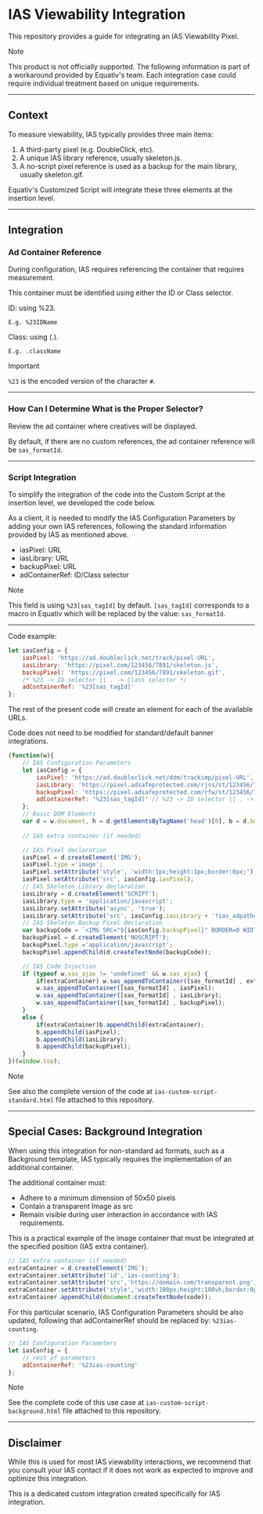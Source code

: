 # IAS Viewability Integration

This repository provides a guide for integrating an IAS Viewability Pixel.

>[!NOTE]
> This product is not officially supported. The following information is part of a workaround provided by Equativ's team. Each integration case could require individual treatment based on unique requirements.
---
## Context

To measure viewability, IAS typically provides three main items:

1. A third-party pixel (e.g. DoubleClick, etc).
2. A unique IAS library reference, usually skeleton.js.
3. A no-script pixel reference is used as a backup for the main library, usually skeleton.gif.

Equativ's Customized Script will integrate these three elements at the insertion level.

---

## Integration

### Ad Container Reference

During configuration, IAS requires referencing the container that requires measurement.

This container must be identified using either the ID or Class selector.

ID: using %23.
```
E.g. %23IDName
```

Class: using (.).
```
E.g. .className
```
> [!IMPORTANT]
> `%23` is the encoded version of the character `#`.

---

### How Can I Determine What is the Proper Selector?

Review the ad container where creatives will be displayed.

By default, if there are no custom references, the ad container reference will be `sas_formatId`.

---
 
### Script Integration

To simplify the integration of the code into the Custom Script at the insertion level, we developed the code below.

As a client, it is needed to modify the IAS Configuration Parameters by adding your own IAS references, following the standard information provided by IAS as mentioned above.

- iasPixel: URL
- iasLibrary: URL
- backupPixel: URL
- adContainerRef: ID/Class selector

> [!NOTE]
> This field is using `%23[sas_tagId]` by default. `[sas_tagId]` corresponds to a macro in Equativ which will be replaced by the value: `sas_formatId`.

---

Code example:
```javascript
let iasConfig = {
    iasPixel: 'https://ad.doubleclick.net/track/pixel-URL',
    iasLibrary: 'https://pixel.com/123456/7891/skeleton.js',
    backupPixel: 'https://pixel.com/123456/7891/skeleton.gif',
    /* %23 -> ID selector || . -> Class selector */
    adContainerRef: '%23[sas_tagId]'
};
```

The rest of the present code will create an element for each of the available URLs.

Code does not need to be modified for standard/default banner integrations.

```javascript
(function(w){
    // IAS Configuration Parameters
    let iasConfig = {
        iasPixel: 'https://ad.doubleclick.net/ddm/trackimp/pixel-URL',
        iasLibrary: 'https://pixel.adsafeprotected.com/rjss/st/123456/7891/skeleton.js',
        backupPixel: 'https://pixel.adsafeprotected.com/rfw/st/123456/7891/skeleton.gif?gdpr=[sas_gdpr_applies]&gdpr_consent=[sas_gdpr_consent]&gdpr_pd=',
        adContainerRef: '%23[sas_tagId]' // %23 -> ID selector || . -> Class selector  
    };
    // Basic DOM Elements
    var d = w.document, h = d.getElementsByTagName('head')[0], b = d.body;
    
    // IAS extra container (if needed)

    // IAS Pixel declaration
    iasPixel = d.createElement('IMG');
    iasPixel.type ='image';
    iasPixel.setAttribute('style', 'width:1px;height:1px;border:0px;');
    iasPixel.setAttribute('src', iasConfig.iasPixel);
    // IAS Skeleton Library declaration
    iasLibrary = d.createElement('SCRIPT');
    iasLibrary.type = 'application/javascript';
    iasLibrary.setAttribute('async', 'true');
    iasLibrary.setAttribute('src', iasConfig.iasLibrary + '?ias_adpath=' + iasConfig.adContainerRef);
    // IAS Skeleton Backup Pixel declaration
    var backupCode = `<IMG SRC="${iasConfig.backupPixel}" BORDER=0 WIDTH=1 HEIGHT=1 ALT="">`,
    backupPixel = d.createElement('NOSCRIPT');
    backupPixel.type ='application/javascript';
    backupPixel.appendChild(d.createTextNode(backupCode));

    // IAS Code Injection
    if (typeof w.sas_ajax != 'undefined' && w.sas_ajax) {
        if(extraContainer) w.sas_appendToContainer([sas_formatId] , extraContainer);
        w.sas_appendToContainer([sas_formatId] , iasPixel);
        w.sas_appendToContainer([sas_formatId] , iasLibrary);
        w.sas_appendToContainer([sas_formatId] , backupPixel);
    }
    else {
        if(extraContainer)b.appendChild(extraContainer);
        b.appendChild(iasPixel);
        b.appendChild(iasLibrary);
        b.appendChild(backupPixel);
    }
})(window.top);
```
> [!NOTE]
> See also the complete version of the code at `ias-custom-script-standard.html` file attached to this repository.

---

## Special Cases: Background Integration

When using this integration for non-standard ad formats, such as a Background template, IAS typically requires the implementation of an additional container. 

The additional container must:
- Adhere to a minimum dimension of 50x50 pixels
- Contain a transparent Image as src
- Remain visible during user interaction in accordance with IAS requirements.
 
This is a practical example of the image container that must be integrated at the specified position (IAS extra container).
```javascript
// IAS extra container (if needed)
extraContainer = d.createElement('IMG');
extraContainer.setAttribute('id','ias-counting');
extraContainer.setAttribute('src','https://domain.com/transparent.png');
extraContainer.setAttribute('style','width:100px;height:100vh;border:0px;display:block;position:absolute;top:20px;');
extraContainer.appendChild(document.createTextNode(code));
```

For this particular scenario, IAS Configuration Parameters should be also updated, following that adContainerRef should be replaced by: `%23ias-counting`.

```javascript
// IAS Configuration Parameters
let iasConfig = {
    // rest of parameters
    adContainerRef: '%23ias-counting'
};
```
> [!NOTE]
> See the complete code of this use case at `ias-custom-script-background.html` file attached to this repository.
---

## Disclaimer

While this is used for most IAS viewability interactions, we recommend that you consult your IAS contact if it does not work as expected to improve and optimize this integration.

This is a dedicated custom integration created specifically for IAS integration.
